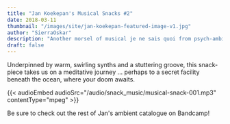 ```yaml
---
title: "Jan Koekepan's Musical Snacks #2"
date: 2018-03-11
thumbnail: "/images/site/jan-koekepan-featured-image-v1.jpg"
author: "SierraOskar"
description: "Another morsel of musical je ne sais quoi from psych-ambient voyager Jan Koekepan..."
draft: false
---
```


Underpinned by warm, swirling synths and a stuttering groove, this snack-piece takes us on a meditative journey ... perhaps to a secret facility beneath the ocean, where your doom awaits.

{{< audioEmbed audioSrc="/audio/snack_music/musical-snack-001.mp3" contentType="mpeg" >}}

Be sure to check out the rest of Jan's ambient catalogue on Bandcamp!